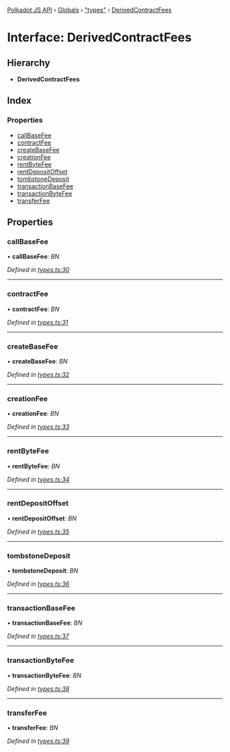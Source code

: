 [Polkadot JS API](../README.md) › [Globals](../globals.md) › ["types"](../modules/_types_.md) › [DerivedContractFees](_types_.derivedcontractfees.md)

# Interface: DerivedContractFees

## Hierarchy

* **DerivedContractFees**

## Index

### Properties

* [callBaseFee](_types_.derivedcontractfees.md#callbasefee)
* [contractFee](_types_.derivedcontractfees.md#contractfee)
* [createBaseFee](_types_.derivedcontractfees.md#createbasefee)
* [creationFee](_types_.derivedcontractfees.md#creationfee)
* [rentByteFee](_types_.derivedcontractfees.md#rentbytefee)
* [rentDepositOffset](_types_.derivedcontractfees.md#rentdepositoffset)
* [tombstoneDeposit](_types_.derivedcontractfees.md#tombstonedeposit)
* [transactionBaseFee](_types_.derivedcontractfees.md#transactionbasefee)
* [transactionByteFee](_types_.derivedcontractfees.md#transactionbytefee)
* [transferFee](_types_.derivedcontractfees.md#transferfee)

## Properties

###  callBaseFee

• **callBaseFee**: *BN*

*Defined in [types.ts:30](https://github.com/polkadot-js/api/blob/276da86dbe/packages/api-derive/src/types.ts#L30)*

___

###  contractFee

• **contractFee**: *BN*

*Defined in [types.ts:31](https://github.com/polkadot-js/api/blob/276da86dbe/packages/api-derive/src/types.ts#L31)*

___

###  createBaseFee

• **createBaseFee**: *BN*

*Defined in [types.ts:32](https://github.com/polkadot-js/api/blob/276da86dbe/packages/api-derive/src/types.ts#L32)*

___

###  creationFee

• **creationFee**: *BN*

*Defined in [types.ts:33](https://github.com/polkadot-js/api/blob/276da86dbe/packages/api-derive/src/types.ts#L33)*

___

###  rentByteFee

• **rentByteFee**: *BN*

*Defined in [types.ts:34](https://github.com/polkadot-js/api/blob/276da86dbe/packages/api-derive/src/types.ts#L34)*

___

###  rentDepositOffset

• **rentDepositOffset**: *BN*

*Defined in [types.ts:35](https://github.com/polkadot-js/api/blob/276da86dbe/packages/api-derive/src/types.ts#L35)*

___

###  tombstoneDeposit

• **tombstoneDeposit**: *BN*

*Defined in [types.ts:36](https://github.com/polkadot-js/api/blob/276da86dbe/packages/api-derive/src/types.ts#L36)*

___

###  transactionBaseFee

• **transactionBaseFee**: *BN*

*Defined in [types.ts:37](https://github.com/polkadot-js/api/blob/276da86dbe/packages/api-derive/src/types.ts#L37)*

___

###  transactionByteFee

• **transactionByteFee**: *BN*

*Defined in [types.ts:38](https://github.com/polkadot-js/api/blob/276da86dbe/packages/api-derive/src/types.ts#L38)*

___

###  transferFee

• **transferFee**: *BN*

*Defined in [types.ts:39](https://github.com/polkadot-js/api/blob/276da86dbe/packages/api-derive/src/types.ts#L39)*
